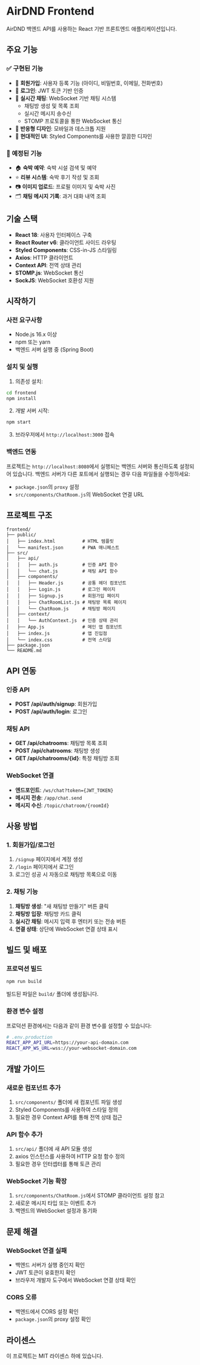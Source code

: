 # AirDND Frontend

AirDND 백엔드 API를 사용하는 React 기반 프론트엔드 애플리케이션입니다.

## 주요 기능

### ✅ 구현된 기능
- 🔐 **회원가입**: 사용자 등록 기능 (아이디, 비밀번호, 이메일, 전화번호)
- 🔑 **로그인**: JWT 토큰 기반 인증
- 💬 **실시간 채팅**: WebSocket 기반 채팅 시스템
  - 채팅방 생성 및 목록 조회
  - 실시간 메시지 송수신
  - STOMP 프로토콜을 통한 WebSocket 통신
- 📱 **반응형 디자인**: 모바일과 데스크톱 지원
- 🎨 **현대적인 UI**: Styled Components를 사용한 깔끔한 디자인

### 🚧 예정된 기능
- 🏠 **숙박 예약**: 숙박 시설 검색 및 예약
- ⭐ **리뷰 시스템**: 숙박 후기 작성 및 조회
- 📷 **이미지 업로드**: 프로필 이미지 및 숙박 사진
- 🗂️ **채팅 메시지 기록**: 과거 대화 내역 조회

## 기술 스택

- **React 18**: 사용자 인터페이스 구축
- **React Router v6**: 클라이언트 사이드 라우팅
- **Styled Components**: CSS-in-JS 스타일링
- **Axios**: HTTP 클라이언트
- **Context API**: 전역 상태 관리
- **STOMP.js**: WebSocket 통신
- **SockJS**: WebSocket 호환성 지원

## 시작하기

### 사전 요구사항
- Node.js 16.x 이상
- npm 또는 yarn
- 백엔드 서버 실행 중 (Spring Boot)

### 설치 및 실행

1. 의존성 설치:
```bash
cd frontend
npm install
```

2. 개발 서버 시작:
```bash
npm start
```

3. 브라우저에서 `http://localhost:3000` 접속

### 백엔드 연동

프로젝트는 `http://localhost:8080`에서 실행되는 백엔드 서버와 통신하도록 설정되어 있습니다.
백엔드 서버가 다른 포트에서 실행되는 경우 다음 파일들을 수정하세요:

- `package.json`의 `proxy` 설정
- `src/components/ChatRoom.js`의 WebSocket 연결 URL

## 프로젝트 구조

```
frontend/
├── public/
│   ├── index.html          # HTML 템플릿
│   └── manifest.json       # PWA 매니페스트
├── src/
│   ├── api/
│   │   ├── auth.js         # 인증 API 함수
│   │   └── chat.js         # 채팅 API 함수
│   ├── components/
│   │   ├── Header.js       # 공통 헤더 컴포넌트
│   │   ├── Login.js        # 로그인 페이지
│   │   ├── Signup.js       # 회원가입 페이지
│   │   ├── ChatRoomList.js # 채팅방 목록 페이지
│   │   └── ChatRoom.js     # 채팅방 페이지
│   ├── context/
│   │   └── AuthContext.js  # 인증 상태 관리
│   ├── App.js              # 메인 앱 컴포넌트
│   ├── index.js            # 앱 진입점
│   └── index.css           # 전역 스타일
├── package.json
└── README.md
```

## API 연동

### 인증 API
- **POST /api/auth/signup**: 회원가입
- **POST /api/auth/login**: 로그인

### 채팅 API
- **GET /api/chatrooms**: 채팅방 목록 조회
- **POST /api/chatrooms**: 채팅방 생성
- **GET /api/chatrooms/{id}**: 특정 채팅방 조회

### WebSocket 연결
- **엔드포인트**: `/ws/chat?token={JWT_TOKEN}`
- **메시지 전송**: `/app/chat.send`
- **메시지 수신**: `/topic/chatroom/{roomId}`

## 사용 방법

### 1. 회원가입/로그인
1. `/signup` 페이지에서 계정 생성
2. `/login` 페이지에서 로그인
3. 로그인 성공 시 자동으로 채팅방 목록으로 이동

### 2. 채팅 기능
1. **채팅방 생성**: "새 채팅방 만들기" 버튼 클릭
2. **채팅방 입장**: 채팅방 카드 클릭
3. **실시간 채팅**: 메시지 입력 후 엔터키 또는 전송 버튼
4. **연결 상태**: 상단에 WebSocket 연결 상태 표시

## 빌드 및 배포

### 프로덕션 빌드
```bash
npm run build
```

빌드된 파일은 `build/` 폴더에 생성됩니다.

### 환경 변수 설정
프로덕션 환경에서는 다음과 같이 환경 변수를 설정할 수 있습니다:

```bash
# .env.production
REACT_APP_API_URL=https://your-api-domain.com
REACT_APP_WS_URL=wss://your-websocket-domain.com
```

## 개발 가이드

### 새로운 컴포넌트 추가
1. `src/components/` 폴더에 새 컴포넌트 파일 생성
2. Styled Components를 사용하여 스타일 정의
3. 필요한 경우 Context API를 통해 전역 상태 접근

### API 함수 추가
1. `src/api/` 폴더에 새 API 모듈 생성
2. axios 인스턴스를 사용하여 HTTP 요청 함수 정의
3. 필요한 경우 인터셉터를 통해 토큰 관리

### WebSocket 기능 확장
1. `src/components/ChatRoom.js`에서 STOMP 클라이언트 설정 참고
2. 새로운 메시지 타입 또는 이벤트 추가
3. 백엔드의 WebSocket 설정과 동기화

## 문제 해결

### WebSocket 연결 실패
- 백엔드 서버가 실행 중인지 확인
- JWT 토큰이 유효한지 확인
- 브라우저 개발자 도구에서 WebSocket 연결 상태 확인

### CORS 오류
- 백엔드에서 CORS 설정 확인
- `package.json`의 proxy 설정 확인

## 라이센스

이 프로젝트는 MIT 라이센스 하에 있습니다. 